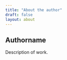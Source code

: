 ```yaml
---
title: "About the author"
draft: false
layout: about
---
```


## Authorname

Description of work.